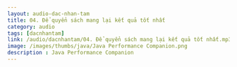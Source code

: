 ```yaml
---
layout: audio-dac-nhan-tam
title: 04. Để quyển sách mang lại kết quả tốt nhất 
category: audio
tags: [dacnhantam]
link: /audio/dacnhantam/04. Để quyển sách mang lại kết quả tốt nhất.mp3 
image: /images/thumbs/java/Java Performance Companion.png
description : Java Performance Companion 
---
```












